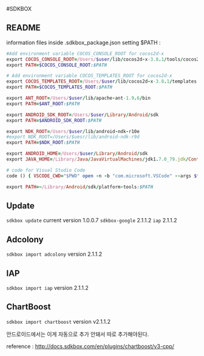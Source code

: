 #SDKBOX

## README
information files inside .sdkbox_package.json
setting $PATH : 
```ruby
#Add environment variable COCOS_CONSOLE_ROOT for cocos2d-x
export COCOS_CONSOLE_ROOT=/Users/$user/lib/cocos2d-x-3.8.1/tools/cocos2d-console/bin
export PATH=$COCOS_CONSOLE_ROOT:$PATH

# Add environment variable COCOS_TEMPLATES_ROOT for cocos2d-x
export COCOS_TEMPLATES_ROOT=/Users/$user/lib/cocos2d-x-3.8.1/templates
export PATH=$COCOS_TEMPLATES_ROOT:$PATH

export ANT_ROOT=/Users/$user/lib/apache-ant-1.9.6/bin
export PATH=$ANT_ROOT:$PATH

export ANDROID_SDK_ROOT=/Users/$user/Library/Android/sdk
export PATH=$ANDROID_SDK_ROOT:$PATH

export NDK_ROOT=/Users/$user/lib/android-ndk-r10e
#export NDK_ROOT=/Users/$uesr/lib/android-ndk-r9d
export PATH=$NDK_ROOT:$PATH

export ANDROID_HOME=/Users/$user/Library/Android/sdk
export JAVA_HOME=/Library/Java/JavaVirtualMachines/jdk1.7.0_79.jdk/Contents/Home

# code for Visual Studio Code
code () { VSCODE_CWD="$PWD" open -n -b "com.microsoft.VSCode" --args $* ;}

export PATH=~/Library/Android/sdk/platform-tools:$PATH
```
## Update
`sdkbox update` current version 1.0.0.7
`sdkbox-google` 2.1.1.2
`iap` 2.1.1.2

## Adcolony
`sdkbox import adcolony` version 2.1.1.2

## IAP
`sdkbox import iap` version 2.1.1.2

## ChartBoost
`sdkbox import chartboost` version v2.1.1.2

안드로이드에서는
<uses-permission android:name="android.permission.ACCESS_WIFI_STATE" />
이게 자동으로 추가 안돼서 따로 추가해야된다.

reference : http://docs.sdkbox.com/en/plugins/chartboost/v3-cpp/
